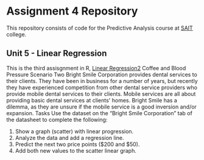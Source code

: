 # Assignment 4 Repository
This repository consists of code for the Predictive Analysis course at [SAIT](https://www.sait.ca/) college.

## Unit 5 - Linear Regression

This is the third assisgnment in R, [Linear Regression2](https://github.com/Mobola847/predictive-analysis-course/blob/main/Assign4_DentalV.Rmd)
Coffee and Blood Pressure
Scenario Two
Bright Smile Corporation provides dental services to their clients. They have been in business for a number of years, but recently they have experienced competition from other dental service providers who provide mobile dental services to their clients. Mobile services are all about providing basic dental services at clients' homes. Bright Smile has a dilemma, as they are unsure if the mobile service is a good inversion and/or expansion.
Tasks
Use the dataset on the “Bright Smile Corporation” tab of the datasheet to complete the following: 
1. Show a graph (scatter) with linear progression.
2. Analyze the data and add a regression line. 
3. Predict the next two price points ($200 and $50). 
4. Add both new values to the scatter linear graph. 
